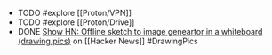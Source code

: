 - TODO #explore [[Proton/VPN]]
- TODO #explore [[Proton/Drive]]
- DONE [Show HN: Offline sketch to image geneartor in a whiteboard (drawing.pics)](https://news.ycombinator.com/item?id=40480336) on [[Hacker News]] #DrawingPics
